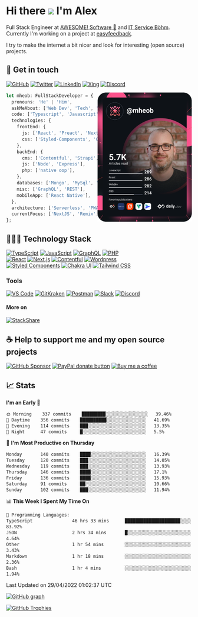 # Hi there <img src="https://media.giphy.com/media/hvRJCLFzcasrR4ia7z/giphy.gif" width="25px"> I'm Alex

Full Stack Engineer at [AWESOME! Software 🚀](https://awesome-software.de/) and
[IT Service Böhm](https://www.its-boehm.de).\
Currently I'm working on a project at [easyfeedback](https://easy-feedback.de/).

I try to make the internet a bit nicer and look for interesting (open source) projects.

## 🤝 Get in touch

[![GitHub](https://img.shields.io/badge/GitHub-100000.svg?&style=for-the-badge&logo=GitHub&logoColor=white)](https://github.com/mheob)
[![Twitter](https://img.shields.io/badge/Twitter-1DA1F2.svg?&style=for-the-badge&logo=Twitter&logoColor=white)](https://twitter.com/mheob_a)
[![LinkedIn](https://img.shields.io/badge/LinkedIn-0077B5.svg?style=for-the-badge&logo=LinkedIn&logoColor=white)](https://www.linkedin.com/in/itsb)
[![Xing](https://img.shields.io/badge/Xing-006567.svg?style=for-the-badge&logo=Xing&logoColor=white)](https://www.xing.com/profile/Alexander_Boehm64)
[![Discord](https://img.shields.io/badge/Discord-5865F2.svg?style=for-the-badge&logo=Discord&logoColor=white)](https://discord.com/users/203514576841474049)

<a href="https://app.daily.dev/mheob">
  <img
    align="right"
    width="256"
    src="https://raw.githubusercontent.com/mheob/mheob/devcard/devcard.svg"
    alt="Alexander Böhm's daily.dev Card"
  />
</a>

```ts
let mheob: FullStackDeveloper = {
  pronouns: 'He' | 'Him',
  askMeAbout: ['Web Dev', 'Tech', 'Soccer', 'Open Source'],
  code: ['Typescript', 'Javascript', 'PHP'],
  technologies: {
    frontEnd: {
      js: ['React', 'Preact', 'NextJS', 'Remix'],
      css: ['Styled-Components', 'Chakra', 'Tailwind'],
    },
    backEnd: {
      cms: ['Contentful', 'Strapi', 'WordPress'],
      js: ['Node', 'Express'],
      php: ['native oop'],
    },
    databases: ['Mongo', 'MySql', 'PostgreSQL'],
    misc: ['GraphQL', 'REST'],
    mobileApp: ['React Native'],
  },
  architecture: ['Serverless', 'PWA', 'SPA'],
  currentFocus: ['NextJS', 'Remix', 'React/Preact', 'Go'],
};
```

## 🧑🏽‍💻 Technology Stack

[![TypeScript](https://img.shields.io/badge/TypeScript-007ACC.svg?&style=for-the-badge&logo=Typescript&logoColor=white)](https://www.typescriptlang.org/)
[![JavaScript](https://img.shields.io/badge/JavaScript-F7DF1E.svg?&style=for-the-badge&logo=Javascript&logoColor=black)](https://en.wikipedia.org/wiki/JavaScript)
[![GraphQL](https://img.shields.io/badge/GraphQL-E10098.svg?style=for-the-badge&logo=GraphQL&logoColor=white)](https://graphql.org/)
[![PHP](https://img.shields.io/badge/PHP-777BB4.svg?&style=for-the-badge&logo=PHP&logoColor=white)](https://php.net/)
\
[![React](https://img.shields.io/badge/React-20232A.svg?&style=for-the-badge&logo=React&logoColor=61DAFB)](https://reactjs.org/)
[![Next.js](https://img.shields.io/badge/Next.js-000000.svg?style=for-the-badge&logo=Next.js&logoColor=white)](https://nextjs.org/)
[![Contentful](https://img.shields.io/badge/Contentful-2478CC.svg?style=for-the-badge&logo=Contentful&logoColor=white)](https://www.contentful.com/)
[![Wordpress](https://img.shields.io/badge/Wordpress-21759B.svg?style=for-the-badge&logo=Wordpress&logoColor=white)](https://wordpress.org/)
\
[![Styled Components](https://img.shields.io/badge/Styled_Components-DB7093.svg?style=for-the-badge&logo=Styled-Components&logoColor=white)](https://styled-components.com/)
[![Chakra UI](https://img.shields.io/badge/Chakra_UI-319795.svg?style=for-the-badge&logo=Chakra-UI&logoColor=white)](https://chakra-ui.com/)
[![Tailwind CSS](https://img.shields.io/badge/Tailwind_CSS-38B2AC.svg?&style=for-the-badge&logo=Tailwind-CSS&logoColor=white)](https://tailwindcss.com/)

### Tools

[![VS Code](https://img.shields.io/badge/VS_Code-007ACC.svg?&style=for-the-badge&logo=Visual-Studio-Code&logoColor=white)](https://code.visualstudio.com/)
[![GitKraken](https://img.shields.io/badge/GitKraken%2A-179287.svg?&style=for-the-badge&logo=GitKraken&logoColor=white)](https://www.gitkraken.com/invite/sPijQ3nc)
[![Postman](https://img.shields.io/badge/Postman-FF6C37.svg?&style=for-the-badge&logo=Postman&logoColor=white)](https://www.postman.com/)
[![Slack](https://img.shields.io/badge/Slack-4A154B.svg?&style=for-the-badge&logo=Slack&logoColor=white)](https://slack.com/)
[![Discord](https://img.shields.io/badge/Discord-5865F2.svg?&style=for-the-badge&logo=Discord&logoColor=white)](https://discord.com/)

#### More on

[![StackShare](https://img.shields.io/badge/StackShare-008FF9.svg?style=for-the-badge&logo=StackShare&logoColor=white)](https://stackshare.io/mheob/general)

## ☕️ Help to support me and my open source projects

[![GitHub Sponsor](https://img.shields.io/badge/Sponsor-100000.svg?&style=for-the-badge&logo=GitHub&logoColor=white)](https://github.com/sponsors/mheob)
[![PayPal donate button](https://img.shields.io/badge/PayPal-00457C.svg?&style=for-the-badge&logo=PayPal&logoColor=white)](https://www.paypal.me/mheob)
[![Buy me a coffee](https://img.shields.io/badge/Buy%20me%20a%20coffee-FF813F.svg?style=for-the-badge&logo=Buy%20me%20a%20coffee&logoColor=white)](https://www.buymeacoffee.com/mheob)

## 📈 Stats

<!--START_SECTION:waka-->
**I'm an Early 🐤** 

```text
🌞 Morning    337 commits    █████████░░░░░░░░░░░░░░░░   39.46% 
🌆 Daytime    356 commits    ██████████░░░░░░░░░░░░░░░   41.69% 
🌃 Evening    114 commits    ███░░░░░░░░░░░░░░░░░░░░░░   13.35% 
🌙 Night      47 commits     █░░░░░░░░░░░░░░░░░░░░░░░░   5.5%

```
📅 **I'm Most Productive on Thursday** 

```text
Monday       140 commits    ████░░░░░░░░░░░░░░░░░░░░░   16.39% 
Tuesday      120 commits    ███░░░░░░░░░░░░░░░░░░░░░░   14.05% 
Wednesday    119 commits    ███░░░░░░░░░░░░░░░░░░░░░░   13.93% 
Thursday     146 commits    ████░░░░░░░░░░░░░░░░░░░░░   17.1% 
Friday       136 commits    ████░░░░░░░░░░░░░░░░░░░░░   15.93% 
Saturday     91 commits     ██░░░░░░░░░░░░░░░░░░░░░░░   10.66% 
Sunday       102 commits    ███░░░░░░░░░░░░░░░░░░░░░░   11.94%

```


📊 **This Week I Spent My Time On** 

```text
💬 Programming Languages: 
TypeScript               46 hrs 33 mins      █████████████████████░░░░   83.92% 
JSON                     2 hrs 34 mins       █░░░░░░░░░░░░░░░░░░░░░░░░   4.64% 
Other                    1 hr 54 mins        ░░░░░░░░░░░░░░░░░░░░░░░░░   3.43% 
Markdown                 1 hr 18 mins        ░░░░░░░░░░░░░░░░░░░░░░░░░   2.36% 
Bash                     1 hr 4 mins         ░░░░░░░░░░░░░░░░░░░░░░░░░   1.94%

```


 Last Updated on 29/04/2022 01:02:37 UTC
<!--END_SECTION:waka-->

[![GitHub graph](https://activity-graph.herokuapp.com/graph?username=mheob&theme=react-dark)](https://github.com/mheob)

<!-- [![GitHub Stats](https://github-readme-stats.vercel.app/api?username=mheob&theme=github_dark&show_icons=true&line_height=24&count_private=true)](https://github.com/mheob) -->

<!-- [![GitHub Top Langs](https://github-readme-stats.vercel.app/api/top-langs/?username=mheob&theme=github_dark&layout=compact&langs_count=6&hide=Inno%20Setup,C%23,Java)](https://github.com/mheob) -->

[![GitHub Trophies](https://github-profile-trophy.vercel.app/?username=mheob&theme=darkhub&margin-w=16&rank=SECRET,SSS,SS,S,AAA,AA,A)](https://github.com/mheob)

